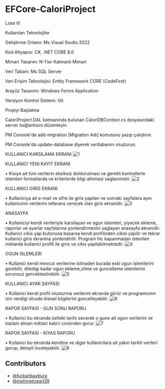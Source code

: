 # EFCore-CaloriProject
Lose it!

Kullanılan Teknolojiler

Geliştirme Ortamı: Ms Visual Studio 2022

Kod Altyapısı: C#, .NET CORE 8.0

Mimari Tasarım: N-Tier Katmanlı Mimari

Veri Tabanı: Ms SQL Server

Veri Erişim Teknolojisi: Entity Framework CORE (CodeFirst)

Arayüz Tasarımı: Windows Forms Application

Versiyon Kontrol Sistemi: Git

Projeyi Başlatma

CaloriProject.DAL katmanında bulunan CaloriDBContext.cs dosyasındaki server bağlantısını düzenleyin.

PM Console'da add-migration [Migration Adı] komutunu yazıp çalıştırın.

PM Console'da update-database diyerek veritabanını oluşturun.

KULLANICI KARSILAMA EKRANI
![1](https://github.com/BurakGonca/EFCore-CaloriProject/assets/154968593/f87f7c68-7e2b-4d72-b74b-eceb89d3988b)

KULLANICI YENI KAYIT EKRANI

• Kisiye ait tüm verilerin eksiksiz doldurulmasi ve gerekli kontrollerle istenilen formatlarda ve kriterlerde bilgi alinmasi saglanmistir.
![2](https://github.com/BurakGonca/EFCore-CaloriProject/assets/154968593/d98d6660-7ae0-40b5-aae6-652c8866e254)

KULLANICI GIRIS EKRANI

• Kullaniciya ait e-mail ve sifre ile giris yapilan ve sonraki sayfalara aynı kullanicinin verilerini referans verecek olan giris ekranidir.
![3](https://github.com/BurakGonca/EFCore-CaloriProject/assets/154968593/3fa3ffda-2d15-4632-81a7-79ea3406daa6)





ANASAYFA

• Kullaniciyi kendi verileriyle karsilayan ve ogun islemleri, yiyecek ekleme, raporlar ve ayarlar sayfalarına yonlendirmesini saglayan anasayfa ekranidir. Kullanici cikis yap butonuna basarsa kendi profilinden cikisi yapilir ve tekrar kullanici giris ekranina yonlendirilir. Program hic kapanmadan istenilen miktarda kullanici profili ile giris ve cikis yapilabilmektedir.
![4](https://github.com/BurakGonca/EFCore-CaloriProject/assets/154968593/d5584cf1-e083-4738-879d-9bdf7f464fa9)





OGUN ISLEMLERI

• Kullanici kendi mevcut verilerine istinaden burada eski ogun islemlerini gorebilir, diledigi kadar ogun ekleme,silme ve guncelleme islemlerini sorunsuz gerceklestirebilir.
![5](https://github.com/BurakGonca/EFCore-CaloriProject/assets/154968593/aae2e68e-6e36-405b-8e80-f9f5e852346a)





KULLANICI AYAR SAYFASI

• Kullanici kendi profil olusturma verilerini ekranda görür ve programcının izin verdigi olcude kisisel bilgilerini guncelleyebilir.
![6](https://github.com/BurakGonca/EFCore-CaloriProject/assets/154968593/6b304ed5-707b-4e29-8191-f609fb378b32)





RAPOR SAYFASI - GUN SONU RAPORU

• Kullanici bu ekranda üstteki tarihi secerek o gune ait ogun verilerini ve toplam alınan miktari kalori cinsinden gorur.
![7](https://github.com/BurakGonca/EFCore-CaloriProject/assets/154968593/c59f28b1-8306-4d90-8db1-8dbf05625ff8)





RAPOR SAYFASI - KIYAS RAPORU

• Kullanici bu ekranda kendine ve diger kullanicilara ait yakın tarihli verileri gorup, detayli inceleyebilir.
![8](https://github.com/BurakGonca/EFCore-CaloriProject/assets/154968593/88fcadeb-c4bc-4a72-bc66-9e64a1201e9e)





## Contributors

- [@furkanbaybura](https://github.com/furkanbaybura)
- [@mehmetcagri39](https://github.com/mehmetcagri39)




